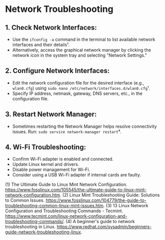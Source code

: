 # Network Troubleshooting

## 1. **Check Network Interfaces**:
   - Use the `ifconfig -a` command in the terminal to list available network interfaces and their details¹.
   - Alternatively, access the graphical network manager by clicking the network icon in the system tray and selecting "Network Settings."

## 2. **Configure Network Interfaces**:
   - Edit the network configuration file for the desired interface (e.g., `wlan0.cfg`) using `sudo nano /etc/network/interfaces.d/wlan0.cfg`¹.
   - Specify IP address, netmask, gateway, DNS servers, etc., in the configuration file.

## 3. **Restart Network Manager**:
   - Sometimes restarting the Network Manager helps resolve connectivity issues. Run: `sudo service network-manager restart`⁴.

## 4. **Wi-Fi Troubleshooting**:
   - Confirm Wi-Fi adapter is enabled and connected.
   - Update Linux kernel and drivers.
   - Disable power management for Wi-Fi.
   - Consider using a USB Wi-Fi adapter if internal cards are faulty.

(1) The Ultimate Guide to Linux Mint Network Configuration. https://www.fosslinux.com/105545/the-ultimate-guide-to-linux-mint-network-configuration.htm.
(2) Linux Mint Troubleshooting Guide: Solutions to Common Issues. https://www.fosslinux.com/104779/the-guide-to-troubleshooting-common-linux-mint-issues.htm.
(3) 13 Linux Network Configuration and Troubleshooting Commands - Tecmint. https://www.tecmint.com/linux-network-configuration-and-troubleshooting-commands/.
(4) A beginner's guide to network troubleshooting in Linux. https://www.redhat.com/sysadmin/beginners-guide-network-troubleshooting-linux.